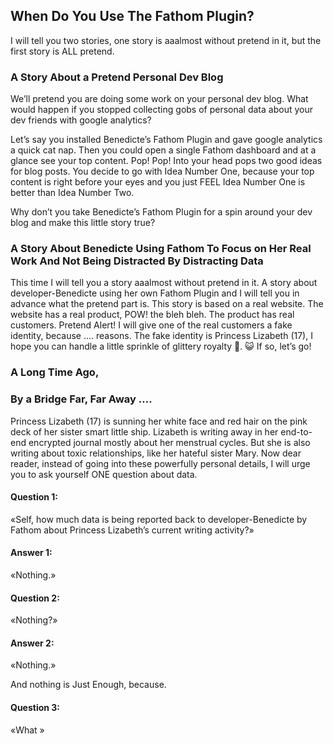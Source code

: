 ## When Do You Use The Fathom Plugin?

I will tell you two stories, one story is aaalmost without pretend in it, but the first story is ALL pretend.

### A Story About a Pretend Personal Dev Blog
We’ll pretend you are doing some work on your personal dev blog.
What would happen if you stopped collecting gobs of personal data about your dev friends with google analytics?

Let’s say you installed Benedicte’s Fathom Plugin and gave google analytics a quick cat nap. Then you could open a single Fathom dashboard and at a glance see your top content. Pop! Pop! Into your head pops two good ideas for blog posts. You decide to go with Idea Number One, because your top content is right before your eyes and you just FEEL Idea Number One is better than Idea Number Two.

Why don’t you take Benedicte’s Fathom Plugin for a spin around your dev blog and make this little story true?


### A Story About Benedicte Using Fathom To Focus on Her Real Work And Not Being Distracted By Distracting Data
This time I will tell you a story aaalmost without pretend in it. A story about  developer-Benedicte using her own Fathom Plugin and I will tell you in advance what the pretend part is. This story is based on a real website. The website has a real product, POW! the bleh bleh. The product has real customers. Pretend Alert! I will give one of the real customers a fake identity, because …. reasons. The fake identity is Princess Lizabeth (17), I hope you can handle a little sprinkle of glittery royalty 👑. 😺 If so, let’s go!



### A Long Time Ago,
### By a Bridge Far, Far Away ….

Princess Lizabeth (17) is sunning her white face and red hair on the pink deck of her sister smart little ship. Lizabeth is writing away in her end-to-end encrypted journal mostly about her menstrual cycles. But she is also writing about toxic relationships, like her hateful sister Mary. Now dear reader, instead of going into these powerfully personal details, I will urge you to ask yourself ONE question about data.

#### Question 1:
«Self, how much data is being reported back to developer-Benedicte by Fathom about  Princess Lizabeth’s current writing activity?»

#### Answer 1:
«Nothing.»

#### Question 2:
«Nothing?»

#### Answer 2:
«Nothing.»

And nothing is Just Enough, because.

#### Question 3:
«What »
